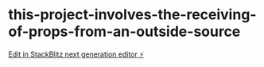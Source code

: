 # this-project-involves-the-receiving-of-props-from-an-outside-source

[Edit in StackBlitz next generation editor ⚡️](https://stackblitz.com/~/github.com/10486-JosephMutua/this-project-involves-the-receiving-of-props-from-an-outside-source)